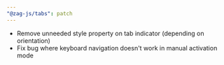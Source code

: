 ```yaml
---
"@zag-js/tabs": patch
---
```


- Remove unneeded style property on tab indicator (depending on orientation)
- Fix bug where keyboard navigation doesn't work in manual activation mode
